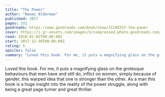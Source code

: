 ```yaml
---
title: "The Power"
author: "Naomi Alderman"
published: 2017
pages: 331
goodreads: https://www.goodreads.com/book/show/31195557-the-power
cover: https://i.gr-assets.com/images/S/compressed.photo.goodreads.com/books/1492031819l/31195557._SX98_.jpg
read: 2018-01-02T00:00:00Z
start: 2017-12-30T00:00:00Z
rating: 5
spoiler: false
summary: "Loved this book. For me, it puts a magnifying glass on the grotesque behaviours that men have and still do, inflict on women, simply because of gender, this warped idea that one is stronger than the other. As a man this book is a huge insight into the reality of the power struggle, along with being a great page turner and great thriller."
---
```


Loved this book. For me, it puts a magnifying glass on the grotesque behaviours that men have and still do, inflict on women, simply because of gender, this warped idea that one is stronger than the other. As a man this book is a huge insight into the reality of the power struggle, along with being a great page turner and great thriller.